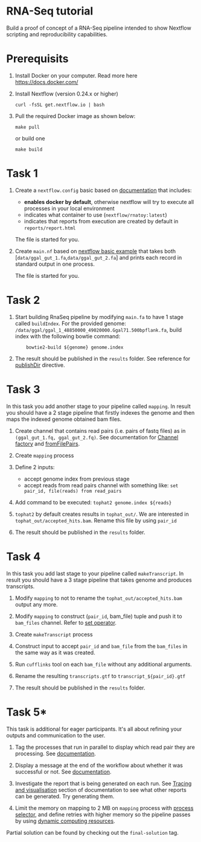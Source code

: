 RNA-Seq tutorial
======================

Build a proof of concept of a RNA-Seq pipeline intended to show Nextflow
scripting and reproducibility capabilities.

# Prerequisits


1) Install Docker on your computer. Read more here https://docs.docker.com/

2) Install Nextflow (version 0.24.x or higher)

    `curl -fsSL get.nextflow.io | bash`

3) Pull the required Docker image as shown below: 

    `make pull`

    or build one

    `make build`

# Task 1

1. Create a `nextflow.config` basic based on [documentation](https://www.nextflow.io/docs/latest/config.html#configuration-file) that includes:
    * **enables docker by default**, otherwise nextflow will try to execute all processes in your local environment
    * indicates what container to use (`nextflow/rnatoy:latest`)
    * indicates that reports from execution are created by default in `reports/report.html`

    The file is started for you.

2. Create `main.nf` based on [nextflow basic example](https://www.nextflow.io/example1.html) that takes both [`data/ggal_gut_1.fa`,`data/ggal_gut_2.fa`] and prints each record in standard output in one process.

    The file is started for you.

# Task 2

1. Start building RnaSeq pipeline by modifying `main.fa` to have 1 stage called `buildIndex`.
    For the provided genome: `/data/ggal/ggal_1_48850000_49020000.Ggal71.500bpflank.fa`, build index with the following bowtie command:

    ```
        bowtie2-build ${genome} genome.index
    ```

2. The result should be published in the `results` folder. See reference for [publishDir](https://www.nextflow.io/docs/latest/process.html?highlight=publishdir#publishdir) directive.

# Task 3

In this task you add another stage to your pipeline called `mapping`. In result you should have a 2 stage pipeline that firstly indexes the genome and then maps the indexed genome obtained bam files.

1. Create channel that contains read pairs (i.e. pairs of fastq files) as in `(ggal_gut_1.fq, ggal_gut_2.fq)`. See documentation for [Channel factory](https://www.nextflow.io/docs/latest/channel.html?highlight=fromfilepairs#channel-factory) and [fromFilePairs](https://www.nextflow.io/docs/latest/channel.html?highlight=fromfilepairs#fromfilepairs).

2. Create `mapping` process

3. Define 2 inputs:
    * accept genome index from previous stage
    * accept reads from read pairs channel with something like: `set pair_id, file(reads) from read_pairs`

4. Add command to be executed: `tophat2 genome.index ${reads}`

5. `tophat2` by default creates results in `tophat_out/`. We are interested in `tophat_out/accepted_hits.bam`. Rename this file by using `pair_id` 

6. The result should be published in the `results` folder. 

# Task 4

In this task you add last stage to your pipeline called `makeTranscript`. In result you should have a 3 stage pipeline that takes genome and produces transcripts.

1. Modify `mapping` to not to rename the `tophat_out/accepted_hits.bam` output any more.

2. Modify `mapping` to construct (`pair_id`, bam_file) tuple and push it to `bam_files` channel. Refer to [set operator](https://www.nextflow.io/docs/latest/operator.html#set).

3. Create `makeTranscript` process

4. Construct input to accept `pair_id` and `bam_file` from the `bam_files` in the same way as it was created.

5. Run `cufflinks` tool on each `bam_file` without any additional arguments.

6. Rename the resulting `transcripts.gtf` to `transcript_${pair_id}.gtf`

7. The result should be published in the `results` folder. 

# Task 5*

This task is additional for eager participants. It's all about refining your outputs and communication to the user.

1. Tag the processes that run in parallel to display which read pair they are processing. See [documentation](https://www.nextflow.io/docs/latest/tracing.html).

2. Display a message at the end of the workflow about whether it was successful or not. See [documentation](https://www.nextflow.io/docs/latest/metadata.html?highlight=workflow#completion-handler).

3. Investigate the report that is being generated on each run. See [Tracing and visualisation](https://www.nextflow.io/docs/latest/tracing.html) section of documentation to see what other reports can be generated. Try generating them.

4. Limit the memory on mapping to 2 MB on `mapping` process with [process selector](https://www.nextflow.io/docs/latest/config.html#process-selectors), and define retries with higher memory so the pipeline passes by using [dynamic computing resources](https://www.nextflow.io/docs/latest/process.html?highlight=memory#dynamic-computing-resources).


Partial solution can be found by checking out the `final-solution` tag.